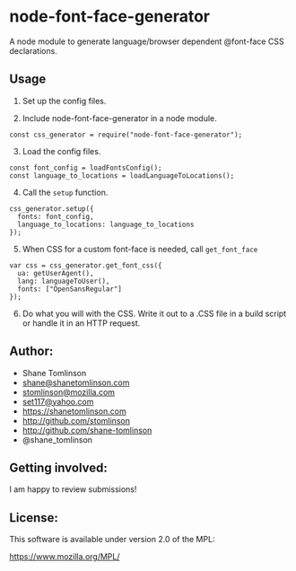 # node-font-face-generator
A node module to generate language/browser dependent @font-face CSS declarations.

## Usage
1. Set up the config files.

2. Include node-font-face-generator in a node module.
```
const css_generator = require("node-font-face-generator");
```

3. Load the config files.
```
const font_config = loadFontsConfig();
const language_to_locations = loadLanguageToLocations();
```

4. Call the `setup` function.
```
css_generator.setup({
  fonts: font_config,
  language_to_locations: language_to_locations
});
```

5. When CSS for a custom font-face is needed, call `get_font_face`
```
var css = css_generator.get_font_css({
  ua: getUserAgent(),
  lang: languageToUser(),
  fonts: ["OpenSansRegular"]
});
```

6. Do what you will with the CSS. Write it out to a .CSS file in a build script or handle it in an HTTP request.

## Author:
* Shane Tomlinson
* shane@shanetomlinson.com
* stomlinson@mozilla.com
* set117@yahoo.com
* https://shanetomlinson.com
* http://github.com/stomlinson
* http://github.com/shane-tomlinson
* @shane_tomlinson

## Getting involved:
I am happy to review submissions!

## License:
This software is available under version 2.0 of the MPL:

  https://www.mozilla.org/MPL/


